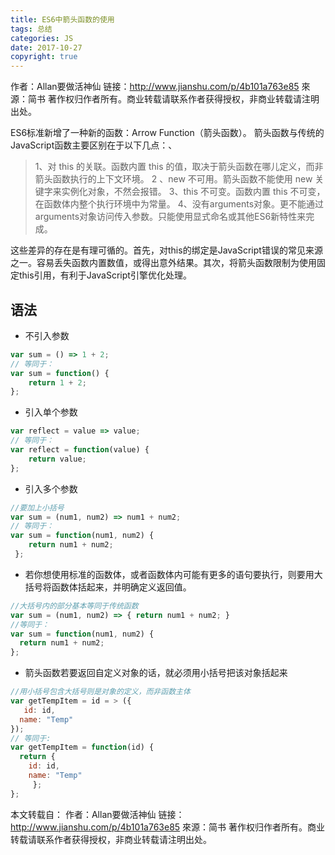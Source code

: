 ```yaml
---
title: ES6中箭头函数的使用
tags: 总结
categories: JS
date: 2017-10-27
copyright: true
---
```




作者：Allan要做活神仙
链接：http://www.jianshu.com/p/4b101a763e85
來源：简书
著作权归作者所有。商业转载请联系作者获得授权，非商业转载请注明出处。



ES6标准新增了一种新的函数：Arrow Function（箭头函数）。
箭头函数与传统的JavaScript函数主要区别在于以下几点：、

> 1、对 this 的关联。函数内置 this 的值，取决于箭头函数在哪儿定义，而非箭头函数执行的上下文环境。
2 、new 不可用。箭头函数不能使用 new 关键字来实例化对象，不然会报错。
3、this 不可变。函数内置 this 不可变，在函数体内整个执行环境中为常量。
4、没有arguments对象。更不能通过arguments对象访问传入参数。只能使用显式命名或其他ES6新特性来完成。

这些差异的存在是有理可循的。首先，对this的绑定是JavaScript错误的常见来源之一。容易丢失函数内置数值，或得出意外结果。其次，将箭头函数限制为使用固定this引用，有利于JavaScript引擎优化处理。



## 语法

 - 不引入参数
```js
var sum = () => 1 + 2;
// 等同于：
var sum = function() {    
    return 1 + 2; 
};
```
 -  引入单个参数
```js
var reflect = value => value;
// 等同于：
var reflect = function(value) {    
    return value;
};
```
 - 引入多个参数
```js
//要加上小括号
var sum = (num1, num2) => num1 + num2;
// 等同于：
var sum = function(num1, num2) {    
    return num1 + num2;
 };
```
- 若你想使用标准的函数体，或者函数体内可能有更多的语句要执行，则要用大括号将函数体括起来，并明确定义返回值。

```js
//大括号内的部分基本等同于传统函数
var sum = (num1, num2) => { return num1 + num2; }
//等同于：
var sum = function(num1, num2) {    
  return num1 + num2; 
};
```
- 箭头函数若要返回自定义对象的话，就必须用小括号把该对象括起来

```js
//用小括号包含大括号则是对象的定义，而非函数主体
var getTempItem = id = > ({
   id: id,
  name: "Temp"
});
// 等同于:
var getTempItem = function(id) {
  return {
    id: id, 
    name: "Temp"
     };
};
```




本文转载自：
作者：Allan要做活神仙
链接：http://www.jianshu.com/p/4b101a763e85
來源：简书
著作权归作者所有。商业转载请联系作者获得授权，非商业转载请注明出处。